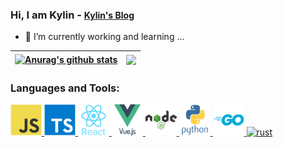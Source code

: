 <h3>
  <span>Hi, I am Kylin</span>
  - 
  <a style="font-size: 14px" href="https://hairy.blog/">Kylin's Blog</a>
</h3>

- 🔭 I’m currently working and learning ...

| <a href="https://github.com/anuraghazra/github-readme-stats"><img align="center" src="https://github-readme-stats.vercel.app/api?username=InfernalAzazel&show_icons=true&include_all_commits=true&hide_border=true&count_private=true" alt="Anurag's github stats" /></a> | <a href="https://github.com/anuraghazra/github-readme-stats"><img width="380px" align="center" src="https://github-readme-stats.vercel.app/api/top-langs/?username=InfernalAzazel&layout=compact&hide_border=true&hide=javascript,css" /></a> |
| ------------- | ------------- |

<!-- | <img width="469px" align="center" src="https://github-readme-streak-stats.herokuapp.com/?user=InfernalAzazel&hide_border=true" /> | <img width="380px" align="center" src="https://metrics.lecoq.io/InfernalAzazel?template=classic&repositories.forks=true&base.header=0&base.activity=0&base.community=0&base.repositories=0&base.metadata=0&isocalendar=1&traffic=1&base=header%2C%20activity%2C%20community%2C%20repositories%2C%20metadata&base.indepth=false&base.hireable=false&base.skip=false&isocalendar=false&isocalendar.duration=half-year&traffic=false&config.timezone=Asia%2FShanghai" /> |
| ------------- | ------------- | -->



<!--
**InfernalAzazel/InfernalAzazel** is a ✨ _special_ ✨ repository because its `README.md` (this file) appears on your GitHub profile.

Here are some ideas to get you started:

- 🔭 I’m currently working on ...
- 🌱 I’m currently learning ...
- 👯 I’m looking to collaborate on ...
- 🤔 I’m looking for help with ...
- 💬 Ask me about ...
- 📫 How to reach me: ...
- 😄 Pronouns: ...
- ⚡ Fun fact: ...
-->

### **Languages and Tools:**  
<p align="left">
  <a href="https://developer.mozilla.org/en-US/docs/Web/JavaScript" target="_blank" rel="noreferrer">
    <img alt="javascript" width="50" height="50" src="https://raw.githubusercontent.com/devicons/devicon/master/icons/javascript/javascript-original.svg">
  </a>
  <a href="https://www.typescriptlang.org/" target="_blank" rel="noreferrer">
    <img alt="typescript" width="50" height="50" src="https://raw.githubusercontent.com/devicons/devicon/master/icons/typescript/typescript-original.svg">
  </a>
  <a href="https://reactjs.org/" target="_blank" rel="noreferrer">
    <img alt="react" width="50" height="50" src="https://raw.githubusercontent.com/devicons/devicon/master/icons/react/react-original-wordmark.svg">
  </a>
  <a href="https://vuejs.org/" target="_blank" rel="noreferrer">
    <img alt="vuejs" width="50" height="50" src="https://raw.githubusercontent.com/devicons/devicon/master/icons/vuejs/vuejs-original-wordmark.svg">
  </a>
  <a href="https://nodejs.org" target="_blank" rel="noreferrer">
    <img alt="nodejs" width="50" height="50" src="https://raw.githubusercontent.com/devicons/devicon/master/icons/nodejs/nodejs-original-wordmark.svg">
  </a>
    <a href="https://python.org" target="_blank" rel="noreferrer">
    <img alt="python" width="50" height="50" src="https://raw.githubusercontent.com/devicons/devicon/master/icons/python/python-original-wordmark.svg">
  </a>
  </a>
    <a href="https://golang.dev" target="_blank" rel="noreferrer">
    <img alt="golang" width="50" height="50" src="https://raw.githubusercontent.com/devicons/devicon/master/icons/go/go-original-wordmark.svg">
  </a>
  </a>
    <a href="https://rust-lang.org" target="_blank" rel="noreferrer">
    <img alt="rust" width="50" height="50" src="https://raw.githubusercontent.com/devicons/devicon/master/icons/rust/rust-original-wordmark.svg">
  </a>
</p>
